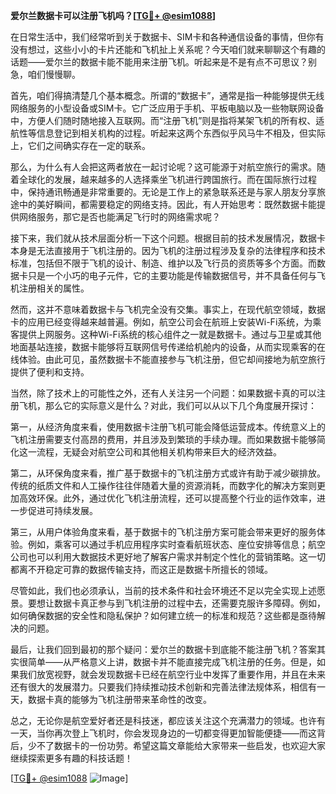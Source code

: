 **爱尔兰数据卡可以注册飞机吗？[[TG💪+ @esim1088](https://t.me/s/esim1088)]**

在日常生活中，我们经常听到关于数据卡、SIM卡和各种通信设备的事情，但你有没有想过，这些小小的卡片还能和飞机扯上关系呢？今天咱们就来聊聊这个有趣的话题——爱尔兰的数据卡能不能用来注册飞机。听起来是不是有点不可思议？别急，咱们慢慢聊。

首先，咱们得搞清楚几个基本概念。所谓的“数据卡”，通常是指一种能够提供无线网络服务的小型设备或SIM卡。它广泛应用于手机、平板电脑以及一些物联网设备中，方便人们随时随地接入互联网。而“注册飞机”则是指将某架飞机的所有权、适航性等信息登记到相关机构的过程。听起来这两个东西似乎风马牛不相及，但实际上，它们之间确实存在一定的联系。

那么，为什么有人会把这两者放在一起讨论呢？这可能源于对航空旅行的需求。随着全球化的发展，越来越多的人选择乘坐飞机进行跨国旅行。而在国际旅行过程中，保持通讯畅通是非常重要的。无论是工作上的紧急联系还是与家人朋友分享旅途中的美好瞬间，都需要稳定的网络支持。因此，有人开始思考：既然数据卡能提供网络服务，那它是否也能满足飞行时的网络需求呢？

接下来，我们就从技术层面分析一下这个问题。根据目前的技术发展情况，数据卡本身是无法直接用于飞机注册的。因为飞机的注册过程涉及复杂的法律程序和技术标准，包括但不限于飞机的设计、制造、维护以及飞行员的资质等多个方面。而数据卡只是一个小巧的电子元件，它的主要功能是传输数据信号，并不具备任何与飞机注册相关的属性。

然而，这并不意味着数据卡与飞机完全没有交集。事实上，在现代航空领域，数据卡的应用已经变得越来越普遍。例如，航空公司会在航班上安装Wi-Fi系统，为乘客提供上网服务。这种Wi-Fi系统的核心组件之一就是数据卡。通过与卫星或其他地面基站连接，数据卡能够将互联网信号传递给机舱内的设备，从而实现乘客的在线体验。由此可见，虽然数据卡不能直接参与飞机注册，但它却间接地为航空旅行提供了便利和支持。

当然，除了技术上的可能性之外，还有人关注另一个问题：如果数据卡真的可以注册飞机，那么它的实际意义是什么？对此，我们可以从以下几个角度展开探讨：

第一，从经济角度来看，使用数据卡注册飞机可能会降低运营成本。传统意义上的飞机注册需要支付高昂的费用，并且涉及到繁琐的手续办理。而如果数据卡能够简化这一流程，无疑会对航空公司和其他相关机构带来巨大的经济效益。

第二，从环保角度来看，推广基于数据卡的飞机注册方式或许有助于减少碳排放。传统的纸质文件和人工操作往往伴随着大量的资源消耗，而数字化的解决方案则更加高效环保。此外，通过优化飞机注册流程，还可以提高整个行业的运作效率，进一步促进可持续发展。

第三，从用户体验角度来看，基于数据卡的飞机注册方案可能会带来更好的服务体验。例如，乘客可以通过手机应用程序实时查看航班状态、座位安排等信息；航空公司也可以利用大数据技术更好地了解客户需求并制定个性化的营销策略。这一切都离不开稳定可靠的数据传输支持，而这正是数据卡所擅长的领域。

尽管如此，我们也必须承认，当前的技术条件和社会环境还不足以完全实现上述愿景。要想让数据卡真正参与到飞机注册的过程中去，还需要克服许多障碍。例如，如何确保数据的安全性和隐私保护？如何建立统一的标准和规范？这些都是亟待解决的问题。

最后，让我们回到最初的那个疑问：爱尔兰的数据卡到底能不能注册飞机？答案其实很简单——从严格意义上讲，数据卡并不能直接完成飞机注册的任务。但是，如果我们放宽视野，就会发现数据卡已经在航空行业中发挥了重要作用，并且在未来还有很大的发展潜力。只要我们持续推动技术创新和完善法律法规体系，相信有一天，数据卡真的能够为飞机注册带来革命性的改变。

总之，无论你是航空爱好者还是科技迷，都应该关注这个充满潜力的领域。也许有一天，当你再次登上飞机时，你会发现身边的一切都变得更加智能便捷——而这背后，少不了数据卡的一份功劳。希望这篇文章能给大家带来一些启发，也欢迎大家继续探索更多有趣的科技话题！

[[TG💪+ @esim1088](https://t.me/s/esim1088) ![Image](https://i.postimg.cc/4NQfJmqS/Snipaste-2025-05-13-00-14-12.png)]